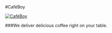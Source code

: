 #CaféBoy

[![CaféBoy](http://cafeboy.souravchandra.com/img/LogoMain.png)](http://cafeboy.souravchandra.com)

###We deliver delicious coffee right on your table.
